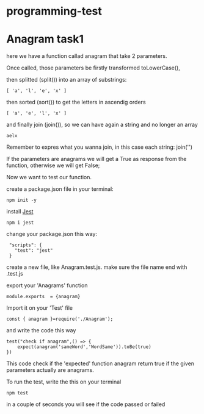 ﻿# programming-test

# Anagram task1

here we have a function callad anagram that take 2 parameters.

Once called, those parameters be firstly transformed toLowerCase(),

then splitted (split()) into an array of substrings: 
```
[ 'a', 'l', 'e', 'x' ]
```
then sorted (sort()) to get the letters in ascendig orders
```
[ 'a', 'e', 'l', 'x' ]
```
and finally join (join()), so we can have again a string and no longer an array
```
aelx

```
Remember to expres what you wanna join, in this case each string: join('')

If the parameters are anagrams we will get a True as response from the function, otherwise we will get False;


Now we want to test our function.


create a package.json file in your terminal: 
```
npm init -y
```

 install [Jest](https://jestjs.io/docs/getting-started)
```
npm i jest
```
 change your package.json this way: 
 ```
  "scripts": {
    "test": "jest"
  }

 ```
  create a new file, like Anagram.test.js. make sure the file name end with .test.js

export your 'Anagrams' function 
```
module.exports  = {anagram}

```
Import it on your 'Test' file 
```
const { anagram }=require('./Anagram');

```
and write the code this way
```
test("check if anagram",() => {
    expect(anagram('sameWord','WordSame')).toBe(true)
})
```
This code check if the 'expected' function anagram return true if the given parameters actually are anagrams.

To run the test, write the this on your terminal 
```
npm test
```
in a couple of seconds you will see if the code passed or failed





